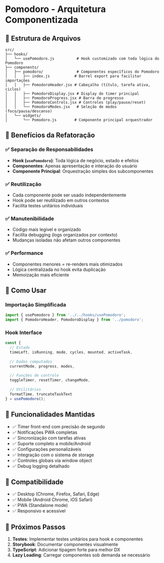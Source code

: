 # Pomodoro - Arquitetura Componentizada

## 📁 Estrutura de Arquivos

```
src/
├── hooks/
│   └── usePomodoro.js          # Hook customizado com toda lógica do Pomodoro
├── components/
│   ├── pomodoro/               # Componentes específicos do Pomodoro
│   │   ├── index.js           # Barrel export para facilitar importações
│   │   ├── PomodoroHeader.jsx # Cabeçalho (título, tarefa ativa, ciclos)
│   │   ├── PomodoroDisplay.jsx # Display do timer principal
│   │   ├── PomodoroProgress.jsx # Barra de progresso
│   │   ├── PomodoroControls.jsx # Controles (play/pause/reset)
│   │   └── PomodoroModes.jsx   # Seleção de modos (foco/pausa/descanso)
│   └── widgets/
│       └── Pomodoro.js        # Componente principal orquestrador
```

## 🎯 Benefícios da Refatoração

### ✅ **Separação de Responsabilidades**
- **Hook (`usePomodoro`)**: Toda lógica de negócio, estado e efeitos
- **Componentes**: Apenas apresentação e interação do usuário
- **Componente Principal**: Orquestração simples dos subcomponentes

### ✅ **Reutilização**
- Cada componente pode ser usado independentemente
- Hook pode ser reutilizado em outros contextos
- Facilita testes unitários individuais

### ✅ **Manutenibilidade**
- Código mais legível e organizado
- Facilita debugging (logs organizados por contexto)
- Mudanças isoladas não afetam outros componentes

### ✅ **Performance**
- Componentes menores = re-renders mais otimizados
- Lógica centralizada no hook evita duplicação
- Memoização mais eficiente

## 🔧 Como Usar

### Importação Simplificada
```javascript
import { usePomodoro } from '../../hooks/usePomodoro';
import { PomodoroHeader, PomodoroDisplay } from '../pomodoro';
```

### Hook Interface
```javascript
const {
  // Estado
  timeLeft, isRunning, mode, cycles, mounted, activeTask,
  
  // Dados computados
  currentMode, progress, modes,
  
  // Funções de controle
  toggleTimer, resetTimer, changeMode,
  
  // Utilitários
  formatTime, truncateTaskText
} = usePomodoro();
```

## 🚀 Funcionalidades Mantidas

- ✅ Timer front-end com precisão de segundo
- ✅ Notificações PWA completas
- ✅ Sincronização com tarefas ativas
- ✅ Suporte completo a mobile/Android
- ✅ Configurações personalizáveis
- ✅ Integração com o sistema de storage
- ✅ Controles globais via window object
- ✅ Debug logging detalhado

## 📱 Compatibilidade

- ✅ Desktop (Chrome, Firefox, Safari, Edge)
- ✅ Mobile (Android Chrome, iOS Safari)
- ✅ PWA (Standalone mode)
- ✅ Responsivo e acessível

## 🔄 Próximos Passos

1. **Testes**: Implementar testes unitários para hook e componentes
2. **Storybook**: Documentar componentes visualmente
3. **TypeScript**: Adicionar tipagem forte para melhor DX
4. **Lazy Loading**: Carregar componentes sob demanda se necessário
